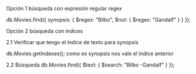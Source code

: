 Opción 1 búsqueda con expresión regular regex

db.Movies.find({
synopsis: {
$regex: "Bilbo",
$not: { $regex: "Gandalf" }
}
});

Opción 2 búsqueda con indices

2.1 Verificar que tengo el índice de texto para synopsis

db.Movies.getIndexes();
como es synopsis nos vale el índice anterior

2.2 Búsqueda
db.Movies.find({
$text: {
$search: "Bilbo -Gandalf"
}
});
